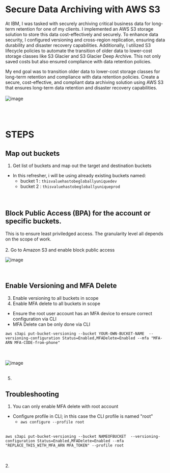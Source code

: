 # Secure Data Archiving with AWS S3

At IBM, I was tasked with securely archiving critical business data for long-term retention for one of my clients. I implemented an AWS S3 storage solution to store this data cost-effectively and securely. To enhance data security, I configured versioning and cross-region replication, ensuring data durability and disaster recovery capabilities. Additionally, I utilized S3 lifecycle policies to automate the transition of older data to lower-cost storage classes like S3 Glacier and S3 Glacier Deep Archive. This not only saved costs but also ensured compliance with data retention policies.

My end goal was to transition older data to lower-cost storage classes for long-term retention and compliance with data retention policies. Create a secure, cost-effective, and compliant data archiving solution using AWS S3 that ensures long-term data retention and disaster recovery capabilities.
<br><br>
![image](https://github.com/victorwokili/AWSProjects/assets/18079443/8585150f-50e3-4ffe-80e1-a754e7c01be4)

<br><br>

# STEPS

## Map out buckets
1) Get list of buckets and map out the target and destination buckets
  - In this refresher, i will be using already existing buckets named:
    - bucket 1  : `thisvaluehastobegloballyuniquedev`
    - bucket 2  : `thisvaluehastobegloballyuniqueprod`
<br><br><br>
## Block Public Access (BPA) for the account or specific buckets.
This is to ensure  least priviledged access. The granularity level all depends on the scope of work. <br><br>
2. Go to Amazon S3 and enable block public access
<br>

![image](https://github.com/victorwokili/AWSProjects/assets/18079443/89e30960-4e53-4ae7-b18e-5e2d5cd69c06)

<br>

## Enable Versioning and MFA Delete

3. Enable versioning to all buckets in scope
4. Enable MFA delete to all buckets in scope
  - Ensure the root user account has an MFA device to ensure correct configuration via CLI
  - MFA Delete can be only done via CLI
```
aws s3api put-bucket-versioning --bucket YOUR-OWN-BUCKET-NAME  --versioning-configuration Status=Enabled,MFADelete=Enabled --mfa "MFA-ARN MFA-CODE-from-phone"
```
<br><br>
![image](https://github.com/victorwokili/AWSProjects/assets/18079443/fbc43140-0be6-4af9-b3e6-c131008af1bc)
<br><br>



5. 



## Troubleshooting
1. You can only enable MFA delete with root account
  - Configure profile in CLI; in this case the CLI profile is named "root"
      -  `aws configure --profile root`
<br><br>
```
aws s3api put-bucket-versioning --bucket NAMEOFBUCKET  --versioning-configuration Status=Enabled,MFADelete=Enabled --mfa "REPLACE_THIS_WITH_MFA_ARN MFA_TOKEN" --profile root
```
<br><br>
2. 
